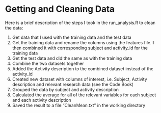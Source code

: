 # Getting and Cleaning Data


Here is a brief description of the steps I took in the run_analysis.R to clean the data:  

1. Get data that I used with the training data and the test data  
2. Get the training data and rename the columns using the features file.  I then combined it with corresponding subject and activity_id for the training data  
3. Get the test data and did the same as with the training data  
4. Combine the two datasets together  
5. Added the Activity description to the combined dataset instead of the activity_id  
6. Created new dataset with columns of interest, i.e. Subject, Activity description and relevant research data (see the Code Book)  
7. Grouped the data by subject and activity description  
8. Calculated the average for all of the relevant variables for each subject and each activity description  
9. Saved the result to a file “CleanMean.txt” in the working directory  
